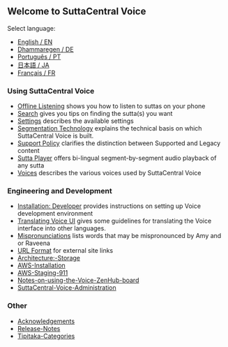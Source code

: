 ## Welcome to SuttaCentral Voice
Select language:

* [English / EN](/sc-voice/en/Home-EN)  
* [Dhammaregen / DE](/sc-voice/de/Home-DE)  
* [Português / PT](/sc-voice/pt/Home-PT)  
* [日本語 / JA](/sc-voice/ja/Home-JA)  
* [Français / FR](/sc-voice/fr/Home-FR)

### Using SuttaCentral Voice
* [Offline Listening](/sc-voice/en/Offline-Listening) shows you how to listen to suttas on your phone
* [Search](/sc-voice/en/Search) gives you tips on finding the sutta(s) you want
* [Settings](/sc-voice/en/Settings) describes the available settings
* [Segmentation Technology](/sc-voice/en/Segmentation-Technology) explains the technical basis on which SuttaCentral Voice is built.
* [Support Policy](/sc-voice/en/Support-Policy) clarifies the distinction between Supported and Legacy content
* [Sutta Player](/sc-voice/en/Sutta-Player) offers bi-lingual segment-by-segment audio playback of any sutta
* [Voices](/sc-voice/en/Voices) describes the various voices used by SuttaCentral Voice

### Engineering and Development
* [Installation: Developer](/sc-voice/en/Installation:-Developer) provides instructions on setting up Voice development environment
* [Translating Voice UI](/sc-voice/en/Translating-Voice-UI) gives some guidelines for translating the Voice interface into other languages.
* [Mispronunciations](/sc-voice/en/Mispronunciations) lists words that may be mispronounced by Amy and or Raveena
* [URL Format](/sc-voice/en/URL-format) for external site links
* [Architecture:-Storage](/sc-voice/en/Architecture:-Storage)
* [AWS-Installation](/sc-voice/en/AWS-Installation)
* [AWS-Staging-911](/sc-voice/en/AWS-Staging-911)
* [Notes-on-using-the-Voice-ZenHub-board](/sc-voice/en/Notes-on-using-the-Voice-ZenHub-board)
* [SuttaCentral-Voice-Administration](/sc-voice/en/SuttaCentral-Voice-Administration)

### Other
* [Acknowledgements](/sc-voice/en/Acknowledgements)
* [Release-Notes](/sc-voice/en/Release-Notes)
* [Tipitaka-Categories](/sc-voice/en/Tipitaka-Categories)

